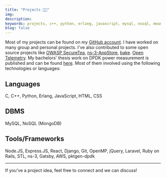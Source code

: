 ```yaml
---
title: "Projects 👨‍💻"
img:
description:
keywords: projects, c++, python, erlang, javascript, mysql, nosql, mean, django, git, react, openmp, ruby-on-rails, gatsby
blog: false
---
```


Most of my projects can be found on my [GitHub account](https://github.com/mishal23). I have worked on many group and personal projects. I've also contributed to some open source projects like [OWASP SecureTea](https://github.com/OWASP/SecureTea-Project/), [ns-3-AppStore](https://gitlab.com/nsnam/ns-3-AppStore/), [bake](https://gitlab.com/nsnam/bake). [Open Telemetry](https://github.com/open-telemetry/opentelemetry-cpp). My bachelors' thesis work on DPDK power measurement is published and can be found [here](https://ieeexplore.ieee.org/document/9289896). Most of them involved using the following technologies or languages:

## Languages

C, C++, Python, Erlang, JavaScript, HTML, CSS

## DBMS

MySQL, NoSQL (MongoDB)

## Tools/Frameworks

Node.JS, Express.JS, React, Django, Git, OpenMP, jQuery, Laravel, Ruby on Rails, STL, ns-3, Gatsby, AWS, pktgen-dpdk

<hr>

If you've a project idea, feel free to connect and we can discuss!
